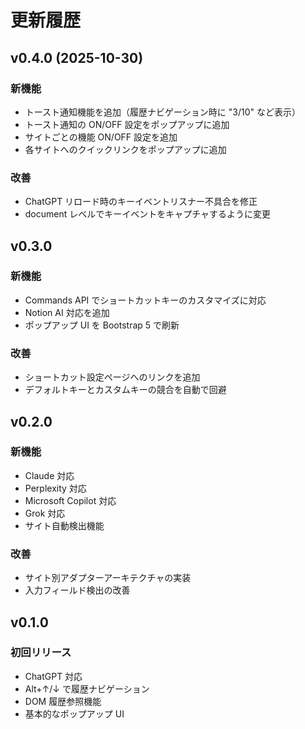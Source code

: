 # 更新履歴

## v0.4.0 (2025-10-30)

### 新機能

- トースト通知機能を追加（履歴ナビゲーション時に "3/10" など表示）
- トースト通知の ON/OFF 設定をポップアップに追加
- サイトごとの機能 ON/OFF 設定を追加
- 各サイトへのクイックリンクをポップアップに追加

### 改善

- ChatGPT リロード時のキーイベントリスナー不具合を修正
- document レベルでキーイベントをキャプチャするように変更

## v0.3.0

### 新機能

- Commands API でショートカットキーのカスタマイズに対応
- Notion AI 対応を追加
- ポップアップ UI を Bootstrap 5 で刷新

### 改善

- ショートカット設定ページへのリンクを追加
- デフォルトキーとカスタムキーの競合を自動で回避

## v0.2.0

### 新機能

- Claude 対応
- Perplexity 対応
- Microsoft Copilot 対応
- Grok 対応
- サイト自動検出機能

### 改善

- サイト別アダプターアーキテクチャの実装
- 入力フィールド検出の改善

## v0.1.0

### 初回リリース

- ChatGPT 対応
- Alt+↑/↓ で履歴ナビゲーション
- DOM 履歴参照機能
- 基本的なポップアップ UI
